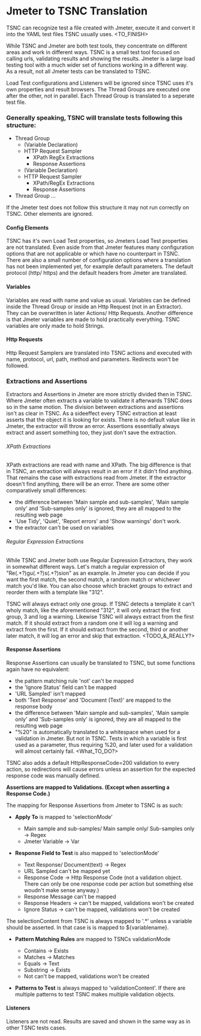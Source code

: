 # Jmeter to TSNC Translation

TSNC can recognize test a file created with Jmeter, execute it and convert it into the YAML test files TSNC usually uses. <TO_FINISH> 

While TSNC and Jmeter are both test tools, they concentrate on different areas and work in different ways. TSNC is a small test tool focused on calling urls, validating results and showing the results. Jmeter is a large load testing tool with a much wider set of functions working in a different way. As a result, not all Jmeter tests can be translated to TSNC.

Load Test configurations and Listeners will be ignored since TSNC uses it's own properties and result browsers. The Thread Groups are executed one after the other, not in parallel. Each Thread Group is translated to a seperate test file. 

### Generally speaking, TSNC will translate tests following this structure: 

* Thread Group
    * (Variable Declaration)
    * HTTP Request Sampler
        * XPath RegEx Extractions
        * Response Assertions
    * (Variable Declaration)
    * HTTP Request Sampler
        * XPath/RegEx Extractions
        * Response Assertions 
* Thread Group ...
 
If the Jmeter test does not follow this structure it may not run correctly on TSNC. Other elements are ignored.  
 
#### Config Elements

TSNC has it's own Load Test properties, so Jmeters Load Test properties are not translated. Even aside from that Jmeter features many configuration options that are not applicable or which have no counterpart in TSNC. There are also a small number of configuration options where a translation has not been implemented yet, for example default parameters.
The default protocol (http/ https) and the default headers from Jmeter are translated.

#### Variables

Variables are read with name and value as usual. Variables can be defined inside the Thread Group or inside an Http Request (not in an Extractor). They can be overwritten in later Actions/ Http Requests. 
Another difference is that Jmeter variables are made to hold practically everything. TSNC variables are only made to hold Strings.  

#### Http Requests

Http Request Samplers are translated into TSNC actions and executed with name, protocol, url, path, method and parameters. Redirects won't be followed.

### Extractions and Assertions

Extractors and Assertions in Jmeter are more strictly divided then in TSNC. Where Jmeter often extracts a variable to validate it afterwards TSNC does so in the same motion. The division between extractions and assertions isn't as clear in TSNC. As a sideeffect every TSNC extraction at least asserts that the object it is looking for exists. There is no default value like in Jmeter, the extractor will throw an error. Assertions essentially always extract and assert something too, they just don't save the extraction.

###### XPath Extractions

XPath extractions are read with name and XPath. The big difference is that in TSNC, an extraction will always result in an error if it didn't find anything. That remains the case with extractions read from Jmeter. If the extractor doesn't find anything, there will be an error. There are some other comparatively small differences:

* the difference between 'Main sample and sub-samples', 'Main sample only' and 'Sub-samples only' is ignored, they are all mapped to the resulting web page
* 'Use Tidy', 'Quiet', 'Report errors' and 'Show warnings' don't work.
* the extractor can't be used on variables

###### Regular Expression Extractions

While TSNC and Jmeter both use Regular Expression Extractors, they work in somewhat different ways.  Let's match a regular expression of "Re(.+?)gu(.+?)s(.+?)sion" as an example. In Jmeter you can decide if you want the first match, the second match, a random match or whichever match you'd like. You can also choose which bracket groups to extract and reorder them with a template like "$3$$1$$2$".

TSNC will always extract only one group. If TSNC detects a template it can't wholy match, like the aforementioned "$3$$1$$2$", it will only extract the first group, $3$ and log a warning. Likewise TSNC will always extract from the first match. If it should extract from a random one it will log a warning and extract from the first. If it should extract from the second, third or another later match, it will log an error and skip that extraction. <TODO_&_REALLY?>

#### Response Assertions

Response Assertions can usually be translated to TSNC, but some functions again have no equivalent:
* the pattern matching rule 'not' can't be mapped
* the 'Ignore Status' field can't be mapped
* 'URL Sampled' isn't mapped
* both 'Text Response' and 'Document (Text)' are mapped to the response body
* the difference between 'Main sample and sub-samples', 'Main sample only' and 'Sub-samples only' is ignored, they are all mapped to the resulting web page
* "%20" is automatically translated to a whitespace when used for a validation in Jmeter. But not in TSNC. Tests in which a variable is first used as a parameter, thus requiring %20, and later used for a validation will almost certainly fail. <What_TO_DO?>

TSNC also adds a default HttpResponseCode=200 validation to every action, so redirections will cause errors unless an assertion for the expected response code was manually defined. 

**Assertions are mapped to Validations. (Except when asserting a Response Code.)**

The mapping for Response Assertions from Jmeter to TSNC is as such:

* **Apply To** is mapped to 'selectionMode'
    * Main sample and sub-samples/ Main sample only/ Sub-samples only -> Regex 
    * Jmeter Variable -> Var  

* **Response Field to Test** is also mapped to 'selectionMode'
    * Text Response/ Document(text) -> Regex 
    * URL Sampled can't be mapped yet
    * Response Code -> Http Response Code (not a validation object. There can only be one response code per action but something else woudn't make sense anyway.)	
    * Response Message can't be mapped
    * Response Headers -> can't be mapped, validations won't be created  
    * Ignore Status -> can't be mapped, validations won't be created 

The selectionContent from TSNC is always mapped to '.*' unless a variable should be asserted. In that case is is mapped to ${variablename}.

* **Pattern Matching Rules** are mapped to TSNCs validationMode
    * Contains -> Exists
    * Matches -> Matches
    * Equals -> Text
    * Substring -> Exists
    * Not can't be mapped, validations won't be created

* **Patterns to Test** is always mapped to 'validationContent'. If there are multiple patterns to test TSNC makes multiple validation objects.

#### Listeners 

Listeners are not read. Results are saved and shown in the same way as in other TSNC tests cases.
